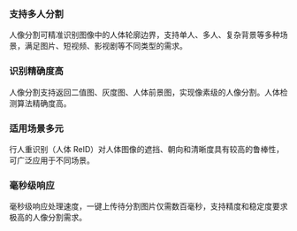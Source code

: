 ### 支持多人分割
人像分割可精准识别图像中的人体轮廓边界，支持单人、多人、复杂背景等多种场景，满足图片、短视频、影视剧等不同类型的需求。

### 识别精确度高
人像分割支持返回二值图、灰度图、人体前景图，实现像素级的人像分割。人体检测算法精确度高。

### 适用场景多元
行人重识别（人体 ReID）对人体图像的遮挡、朝向和清晰度具有较高的鲁棒性，可广泛应用于不同场景。

### 毫秒级响应
毫秒级响应处理速度，一键上传待分割图片仅需数百毫秒，支持精度和稳定度要求极高的人像分割需求。 
